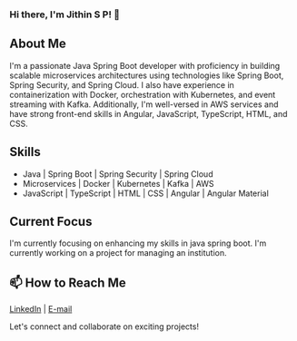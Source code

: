 
<!---
- 👋 Hi, I’m @jithinsp
- 👀 I’m interested in ...
- 🌱 I’m currently learning ...
- 💞️ I’m looking to collaborate on ...
- 📫 How to reach me ...

jithinsp/jithinsp is a ✨ special ✨ repository because its `README.md` (this file) appears on your GitHub profile.
You can click the Preview link to take a look at your changes.
--->
### Hi there, I'm Jithin S P! 👋

## About Me
I'm a passionate Java Spring Boot developer with proficiency in building scalable microservices architectures using technologies like Spring Boot, Spring Security, and Spring Cloud. I also have experience in containerization with Docker, orchestration with Kubernetes, and event streaming with Kafka. Additionally, I'm well-versed in AWS services and have strong front-end skills in Angular, JavaScript, TypeScript, HTML, and CSS.

## Skills
- Java | Spring Boot | Spring Security | Spring Cloud
- Microservices | Docker | Kubernetes | Kafka | AWS
- JavaScript | TypeScript | HTML | CSS | Angular | Angular Material

## Current Focus
I'm currently focusing on enhancing my skills in java spring boot. I'm currently working on a project for managing an institution.

## 📫 How to Reach Me
[LinkedIn](www.linkedin.com/in/jithin-sp) | [E-mail](jithinsp001@gmail.com) 

Let's connect and collaborate on exciting projects!
